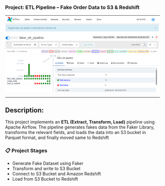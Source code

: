 ### Project: ETL Pipeline – Fake Order Data to S3 & Redshift

![Alt text](faker_new.png)

---

## Description:


This project implements an **ETL (Extract, Transform, Load)** pipeline using Apache Airflow. The pipeline generates fakes data from the Faker Library, transforms the relevant fields, and loads the data into an S3 bucket in Parquet format, and finally moved same to Redshift


### 📋 Project Stages
- Generate Fake Dataset using Faker  
- Transform and write to S3 Bucket
- Connect to S3 Bucket and Amazon Redshift
- Load from S3 Bucket to Redshift
